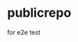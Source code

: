 # publicrepo
for e2e test































































































































































































































































































































































































































































































































































































































































































































































































































































































































































































































































































































































































































































































































































































































































































































































































































































































































































































































































































































































































































































































































































































































































































































































































































































































































































































































































































































































































































































































































































































































































































































































































































































































































